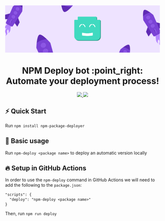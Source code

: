 <p align="center"><a href="https://github.com/danitseitlin/npm-package-deployer"><img src=".github/cover-photo.png" /></a></p>
<h1 align="center">NPM Deploy bot :point_right: Automate your deployment process!</h1>
<p align="center">
  <a href="https://github.com/danitseitlin/npm-package-deployer/blob/master/LICENSE">
    <img src="https://img.shields.io/badge/license-BSD%203%20Clause-blue.svg" />
  </a>
  <a href="https://npmjs.org/package/npm-package-deployer">
    <img src="http://img.shields.io/npm/v/npm-package-deployer.svg?style=flat" />
  </a>
</p>

## :zap: Quick Start
Run `npm install npm-package-deployer`
## :clap: Basic usage
Run `npm-deploy <package name>` to deploy an automatic version locally
## :fire: Setup in GitHub Actions
In order to use the `npm-deploy` command in GitHub Actions we will need to add the following to the `package.json`:
```
"scripts": {
  "deploy": "npm-deploy <package name>"
}
```
Then, run `npm run deploy`
